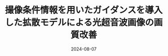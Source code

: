---
title: "撮像条件情報を用いたガイダンスを導入した拡散モデルによる光超音波画像の画質改善"
collection: publications
category: domestic
permalink: /publication/miru2024-2
excerpt: ''
status: 'Published'
venue: 'MIRU 2024 Oral'
authors: '江口達大，<strong> 竹崎 隼平</strong>，備瀬竜馬'
paperurl: 
code: 
date: 2024-08-07
---